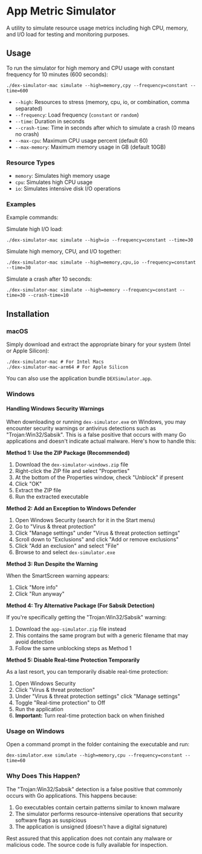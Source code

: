 # App Metric Simulator
A utility to simulate resource usage metrics including high CPU, memory, and I/O load for testing and monitoring purposes.

## Usage

To run the simulator for high memory and CPU usage with constant frequency for 10 minutes (600 seconds):

```
./dex-simulator-mac simulate --high=memory,cpy --frequency=constant --time=600
```

- `--high`: Resources to stress (memory, cpu, io, or combination, comma separated)
- `--frequency`: Load frequency (`constant` or `random`)
- `--time`: Duration in seconds
- `--crash-time`: Time in seconds after which to simulate a crash (0 means no crash)
- `--max-cpu`: Maximum CPU usage percent (default 60)
- `--max-memory`: Maximum memory usage in GB (default 10GB)

### Resource Types
- `memory`: Simulates high memory usage
- `cpu`: Simulates high CPU usage
- `io`: Simulates intensive disk I/O operations

### Examples

Example commands:

Simulate high I/O load:
```
./dex-simulator-mac simulate --high=io --frequency=constant --time=30
```

Simulate high memory, CPU, and I/O together:
```
./dex-simulator-mac simulate --high=memory,cpu,io --frequency=constant --time=30
```

Simulate a crash after 10 seconds:
```
./dex-simulator-mac simulate --high=memory --frequency=constant --time=30 --crash-time=10
```

## Installation

### macOS
Simply download and extract the appropriate binary for your system (Intel or Apple Silicon):

```
./dex-simulator-mac # For Intel Macs
./dex-simulator-mac-arm64 # For Apple Silicon
```

You can also use the application bundle `DEXSimulator.app`.

### Windows

#### Handling Windows Security Warnings

When downloading or running `dex-simulator.exe` on Windows, you may encounter security warnings or antivirus detections such as "Trojan:Win32/Sabsik". This is a false positive that occurs with many Go applications and doesn't indicate actual malware. Here's how to handle this:

**Method 1: Use the ZIP Package (Recommended)**

1. Download the `dex-simulator-windows.zip` file
2. Right-click the ZIP file and select "Properties"
3. At the bottom of the Properties window, check "Unblock" if present
4. Click "OK"
5. Extract the ZIP file
6. Run the extracted executable

**Method 2: Add an Exception to Windows Defender**

1. Open Windows Security (search for it in the Start menu)
2. Go to "Virus & threat protection"
3. Click "Manage settings" under "Virus & threat protection settings"
4. Scroll down to "Exclusions" and click "Add or remove exclusions"
5. Click "Add an exclusion" and select "File"
6. Browse to and select `dex-simulator.exe`

**Method 3: Run Despite the Warning**

When the SmartScreen warning appears:
1. Click "More info"
2. Click "Run anyway"

**Method 4: Try Alternative Package (For Sabsik Detection)**

If you're specifically getting the "Trojan:Win32/Sabsik" warning:

1. Download the `app-simulator.zip` file instead
2. This contains the same program but with a generic filename that may avoid detection
3. Follow the same unblocking steps as Method 1

**Method 5: Disable Real-time Protection Temporarily**

As a last resort, you can temporarily disable real-time protection:

1. Open Windows Security
2. Click "Virus & threat protection"
3. Under "Virus & threat protection settings" click "Manage settings"
4. Toggle "Real-time protection" to Off
5. Run the application
6. **Important:** Turn real-time protection back on when finished

### Usage on Windows

Open a command prompt in the folder containing the executable and run:

```
dex-simulator.exe simulate --high=memory,cpu --frequency=constant --time=60
```

### Why Does This Happen?

The "Trojan:Win32/Sabsik" detection is a false positive that commonly occurs with Go applications. This happens because:

1. Go executables contain certain patterns similar to known malware
2. The simulator performs resource-intensive operations that security software flags as suspicious
3. The application is unsigned (doesn't have a digital signature)

Rest assured that this application does not contain any malware or malicious code. The source code is fully available for inspection.
 